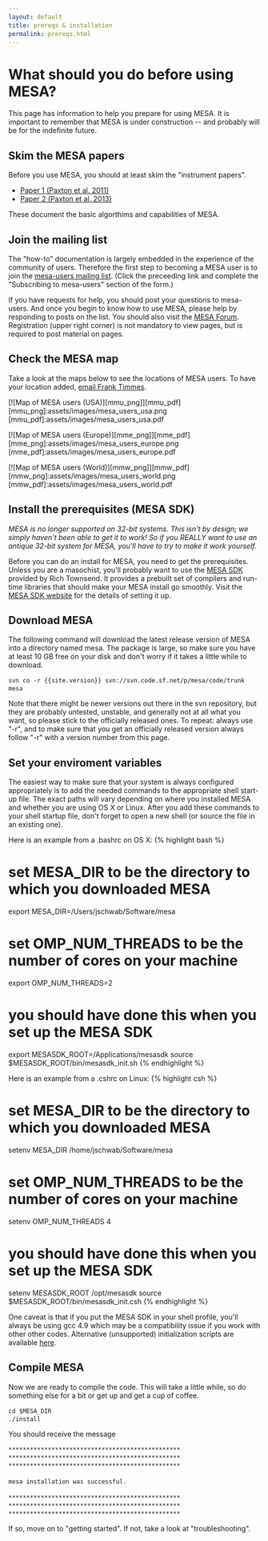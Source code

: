 ```yaml
---
layout: default
title: prereqs & installation
permalink: prereqs.html
---
```

# What should you do before using MESA?

This page has information to help you prepare for using MESA.  It is
important to remember that MESA is under construction -- and probably
will be for the indefinite future.


## Skim the MESA papers

Before you use MESA, you should at least skim the "instrument papers".

* [Paper 1 (Paxton et al. 2011)](http://adsabs.harvard.edu/abs/2011ApJS..192....3P)
* [Paper 2 (Paxton et al. 2013)](http://adsabs.harvard.edu/abs/2013ApJS..208....4P)

These document the basic algorthims and capabilities of MESA.


## Join the mailing list

The "how-to" documentation is largely embedded in the experience of
the community of users.  Therefore the first step to becoming a MESA
user is to join the
[mesa-users mailing list](https://lists.sourceforge.net/lists/listinfo/MESA-users).
(Click the preceeding link and complete the "Subscribing to
mesa-users" section of the form.)

If you have requests for help, you should post your questions to
mesa-users.  And once you begin to know how to use MESA, please help
by responding to posts on the list.  You should also visit the
[MESA Forum](http://mesastar.org/).  Registration (upper right corner)
is not mandatory to view pages, but is required to post material on
pages.


## Check the MESA map

Take a look at the maps below to see the locations of MESA users.  To
have your location added, [email Frank Timmes](mailto:fxt44@mac.com).

[![Map of MESA users (USA)][mmu_png]][mmu_pdf]
[mmu_png]:assets/images/mesa_users_usa.png
[mmu_pdf]:assets/images/mesa_users_usa.pdf

[![Map of MESA users (Europe)][mme_png]][mme_pdf]
[mme_png]:assets/images/mesa_users_europe.png
[mme_pdf]:assets/images/mesa_users_europe.pdf

[![Map of MESA users (World)][mmw_png]][mmw_pdf]
[mmw_png]:assets/images/mesa_users_world.png
[mmw_pdf]:assets/images/mesa_users_world.pdf


## Install the prerequisites (MESA SDK)

*MESA is no longer supported on 32-bit systems.  This isn't by design;
we simply haven't been able to get it to work!  So if you REALLY want
to use an antique 32-bit system for MESA, you'll have to try to make
it work yourself.*

Before you can do an install for MESA, you need to get the
prerequisites.  Unless you are a masochist, you'll probably want to
use the [MESA SDK] provided by Rich Townsend.  It provides a prebuilt
set of compilers and run-time libraries that should make your MESA
install go smoothly.  Visit the [MESA SDK website][MESA SDK] for the
details of setting it up.

[MESA SDK]:http://www.astro.wisc.edu/~townsend/static.php?ref=mesasdk


## Download MESA

The following command will download the latest release version of MESA
into a directory named mesa.  The package is large, so make sure you
have at least 10 GB free on your disk and don't worry if it takes a
little while to download.

    svn co -r {{site.version}} svn://svn.code.sf.net/p/mesa/code/trunk mesa

Note that there might be newer versions out there in the svn
repository, but they are probably untested, unstable, and generally
not at all what you want, so please stick to the officially released
ones.  To repeat: always use "-r", and to make sure that you get an
officially released version always follow "-r" with a version
number from this page.


## Set your enviroment variables

The easiest way to make sure that your system is always configured
appropriately is to add the needed commands to the appropriate shell
start-up file.  The exact paths will vary depending on where you
installed MESA and whether you are using OS X or Linux.  After you add
these commands to your shell startup file, don't forget to open a new
shell (or source the file in an existing one).

Here is an example from a .bashrc on OS X:
{% highlight bash %}
# set MESA_DIR to be the directory to which you downloaded MESA
export MESA_DIR=/Users/jschwab/Software/mesa

# set OMP_NUM_THREADS to be the number of cores on your machine
export OMP_NUM_THREADS=2

# you should have done this when you set up the MESA SDK
export MESASDK_ROOT=/Applications/mesasdk
source $MESASDK_ROOT/bin/mesasdk_init.sh
{% endhighlight %}

Here is an example from a .cshrc on Linux:
{% highlight csh %}
# set MESA_DIR to be the directory to which you downloaded MESA
setenv MESA_DIR /home/jschwab/Software/mesa

# set OMP_NUM_THREADS to be the number of cores on your machine
setenv OMP_NUM_THREADS 4

# you should have done this when you set up the MESA SDK
setenv MESASDK_ROOT /opt/mesasdk
source $MESASDK_ROOT/bin/mesasdk_init.csh
{% endhighlight %}

One caveat is that if you put the MESA SDK in your shell profile,
you'll always be using gcc 4.9 which may be a compatibility issue if
you work with other other codes.  Alternative (unsupported)
initialization scripts are available [here][mesasdk-init].

[mesasdk-init]:https://github.com/jschwab/mesasdk-init

## Compile MESA

Now we are ready to compile the code.  This will take a little while,
so do something else for a bit or get up and get a cup of coffee.

    cd $MESA_DIR
    ./install

You should receive the message

    ************************************************
    ************************************************
    ************************************************
    
    mesa installation was successful.
    
    ************************************************
    ************************************************
    ************************************************

If so, move on to "getting started".  If not, take a look at
"troubleshooting".

